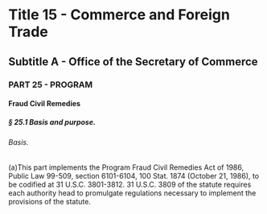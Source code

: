 
# Title 15 - Commerce and Foreign Trade
## Subtitle A - Office of the Secretary of Commerce
### PART 25 - PROGRAM
#### Fraud Civil Remedies
##### § 25.1 Basis and purpose.
###### Basis.

(a)This part implements the Program Fraud Civil Remedies Act of 1986, Public Law 99-509, section 6101-6104, 100 Stat. 1874 (October 21, 1986), to be codified at 31 U.S.C. 3801-3812. 31 U.S.C. 3809 of the statute requires each authority head to promulgate regulations necessary to implement the provisions of the statute.
